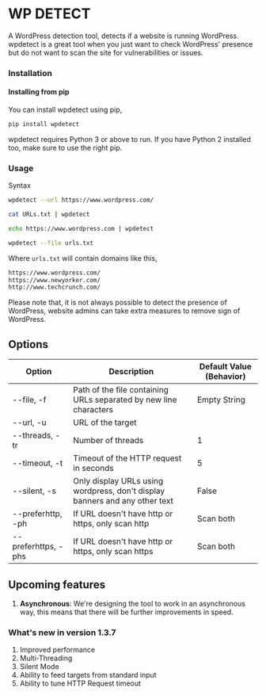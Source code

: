 # WP DETECT
A WordPress detection tool, detects if a website is running WordPress. wpdetect is a great tool when you just want to check WordPress' presence but do not want to scan the site for vulnerabilities or issues.  
### Installation

#### Installing from pip
You can install wpdetect using pip,
```sh
pip install wpdetect
```
wpdetect requires Python 3 or above to run. If you have Python 2 installed too, make sure to use the right pip.


### Usage
Syntax


```sh
wpdetect --url https://www.wordpress.com/
```


```sh
cat URLs.txt | wpdetect
```

```sh
echo https://www.wordpress.com | wpdetect
```


```sh
wpdetect --file urls.txt
```


Where `urls.txt` will contain domains like this,
```sh
https://www.wordpress.com/
https://www.newyorker.com/
http://www.techcrunch.com/
```


Please note that, it is not always possible to detect the presence of WordPress, website admins can take extra measures to remove sign of WordPress.


## Options

| Option | Description | Default Value (Behavior) |
|--------|-------------|--------------|
| --file, -f | Path of the file containing URLs separated by new line characters    | Empty String |
|  --url, -u | URL of the target                                                    |              |
|--threads, -tr| Number of threads                                                   |1             |
|--timeout, -t| Timeout of the HTTP request in seconds                              |5            |
|--silent, -s| Only display URLs using wordpress, don't display banners and any other text | False|
|--preferhttp, -ph| If URL doesn't have http or https, only scan http | Scan both|
|--preferhttps, -phs| If URL doesn't have http or https, only scan https | Scan both |


## Upcoming features
1. **Asynchronous**: We're designing the tool to work in an asynchronous way, this means that there will be further improvements in speed.


### What's new in version 1.3.7
1. Improved performance
2. Multi-Threading
3. Silent Mode
4. Ability to feed targets from standard input
5. Ability to tune HTTP Request timeout